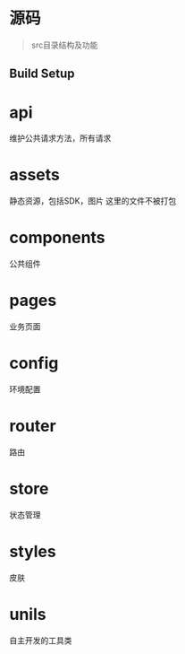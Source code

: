 # 源码

> src目录结构及功能

## Build Setup

# api
维护公共请求方法，所有请求

# assets
静态资源，包括SDK，图片
这里的文件不被打包

# components
公共组件

# pages
业务页面

# config
环境配置

# router
路由

# store
状态管理

# styles
皮肤

# unils
自主开发的工具类
